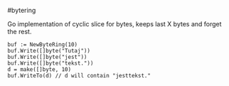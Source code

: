 #bytering

Go implementation of cyclic slice for bytes, keeps last X bytes and forget the rest.

    buf := NewByteRing(10)
    buf.Write([]byte("Tutaj"))
    buf.Write([]byte("jest"))
    buf.Write([]byte("tekst."))
    d = make([]byte, 10)
    buf.WriteTo(d) // d will contain "jesttekst."
